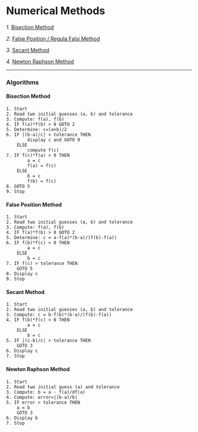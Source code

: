 # Numerical Methods
*1.* [Bisection Method](#Bisection-Method)

*2.* [False Position / Regula Falsi Method](#False-Position-Method)

*3.* [Secant Method](#Secant-Method)

*4.* [Newton Raphson Method](#Newton-Raphson-Method)
___
### Algorithms
#### Bisection Method
```
1. Start
2. Read two initial guesses (a, b) and tolerance
3. Compute: f(a), f(b)
4. IF f(a)*f(b) > 0 GOTO 2
5. Determine: c=(a+b)/2
6. IF |(b-a)/c| < tolerance THEN
        display c and GOTO 9
    ELSE
        compute f(c)
7. IF f(c)*f(a) > 0 THEN
        a = c
        f(a) = f(c)
    ELSE
        b = c
        f(b) = f(c)
8. GOTO 5
9. Stop
```

#### False Position Method
```
1. Start
2. Read two initial guesses (a, b) and tolerance
3. Compute: f(a), f(b)
4. IF f(a)*f(b) > 0 GOTO 2
5. Determine: c = a-f(a)*(b-a)/(f(b)-f(a))
6. IF f(b)*f(c) < 0 THEN
        a = c
    ELSE
        b = c
7. IF f(c) > tolerance THEN
    GOTO 5
8. Display c
9. Stop
```

#### Secant Method
```
1. Start
2. Read two initial guesses (a, b) and tolerance
3. Compute: c = b-f(b)*(b-a)/(f(b)-f(a))
4. IF f(b)*f(c) < 0 THEN
        a = c
    ELSE
        b = c
5. IF |(c-b)/c| > tolerance THEN
    GOTO 3
6. Display c
7. Stop
```

#### Newton Raphson Method
```
1. Start
2. Read two initial guess (a) and tolerance
3. Compute: b = a - f(a)/df(a)
4. Compute: error=|(b-a)/b|
5. IF error > tolerance THEN
    a = b
    GOTO 3
6. Display b
7. Stop
```
